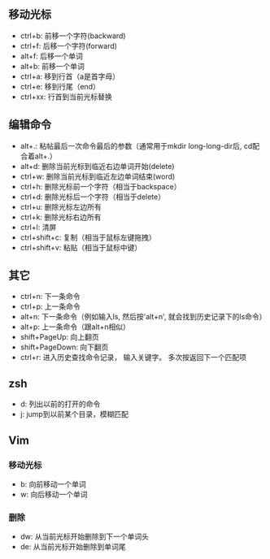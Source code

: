 ## 移动光标
- ctrl+b: 前移一个字符(backward)
- ctrl+f: 后移一个字符(forward)
- alt+f: 后移一个单词
- alt+b: 前移一个单词
- ctrl+a: 移到行首（a是首字母）
- ctrl+e: 移到行尾（end）
- ctrl+xx: 行首到当前光标替换

## 编辑命令
- alt+.: 粘帖最后一次命令最后的参数（通常用于mkdir long-long-dir后, cd配合着alt+.）
- alt+d: 删除当前光标到临近右边单词开始(delete)
- ctrl+w: 删除当前光标到临近左边单词结束(word)
- ctrl+h: 删除光标前一个字符（相当于backspace）
- ctrl+d: 删除光标后一个字符（相当于delete）
- ctrl+u: 删除光标左边所有
- ctrl+k: 删除光标右边所有
- ctrl+l: 清屏
- ctrl+shift+c: 复制（相当于鼠标左键拖拽）
- ctrl+shift+v: 粘贴（相当于鼠标中键）

## 其它
- ctrl+n: 下一条命令
- ctrl+p: 上一条命令
- alt+n: 下一条命令（例如输入ls, 然后按'alt+n', 就会找到历史记录下的ls命令）
- alt+p: 上一条命令（跟alt+n相似）
- shift+PageUp: 向上翻页
- shift+PageDown: 向下翻页
- ctrl+r: 进入历史查找命令记录， 输入关键字。 多次按返回下一个匹配项

## zsh
- d: 列出以前的打开的命令
- j: jump到以前某个目录，模糊匹配

## Vim
### 移动光标
- b: 向前移动一个单词
- w: 向后移动一个单词
### 删除
- dw: 从当前光标开始删除到下一个单词头
- de: 从当前光标开始删除到单词尾